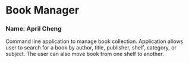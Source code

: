 # Book Manager

### Name: April Cheng

Command line application to manage book collection. Application allows user to search for a book by author, title, publisher, shelf, category, or subject. The user can also move book from one shelf to another.

